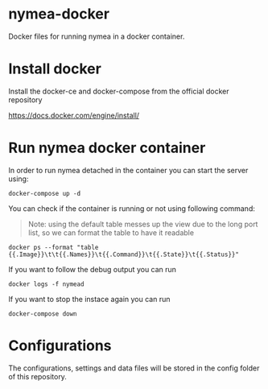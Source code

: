 # nymea-docker

Docker files for running nymea in a docker container.

# Install docker

Install the docker-ce and docker-compose from the official docker repository

https://docs.docker.com/engine/install/

# Run nymea docker container

In order to run nymea detached in the container you can start the server using:

    docker-compose up -d

You can check if the container is running or not using following command:

> Note: using the default table messes up the view due to the long port list, so we can format the table to have it readable

    docker ps --format "table {{.Image}}\t\t{{.Names}}\t{{.Command}}\t{{.State}}\t{{.Status}}"

If you want to follow the debug output you can run

    docker logs -f nymead

If you want to stop the instace again you can run

    docker-compose down

# Configurations

The configurations, settings and data files will be stored in the config folder of this repository.
